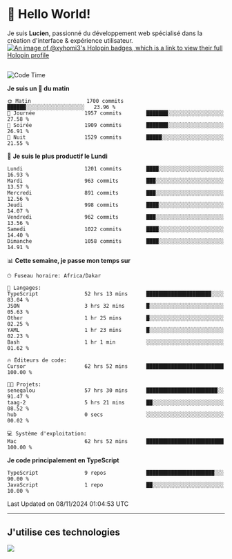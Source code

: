 # 👋 Hello World!

Je suis **Lucien**, passionné du développement web spécialisé dans la création d'interface & expérience utilisateur.
[![An image of @xyhomi3's Holopin badges, which is a link to view their full Holopin profile](https://holopin.me/xyhomi3)](https://holopin.io/@xyhomi3)

##

<!--START_SECTION:waka-->
![Code Time](http://img.shields.io/badge/Code%20Time-2%2C505%20hrs%2022%20mins-blue)

**Je suis un 🐤 du matin** 

```text
🌞 Matin                  1700 commits        ██████░░░░░░░░░░░░░░░░░░░   23.96 % 
🌆 Journée                1957 commits        ███████░░░░░░░░░░░░░░░░░░   27.58 % 
🌃 Soirée                 1909 commits        ███████░░░░░░░░░░░░░░░░░░   26.91 % 
🌙 Nuit                   1529 commits        █████░░░░░░░░░░░░░░░░░░░░   21.55 % 
```
📅 **Je suis le plus productif le Lundi** 

```text
Lundi                    1201 commits        ████░░░░░░░░░░░░░░░░░░░░░   16.93 % 
Mardi                    963 commits         ███░░░░░░░░░░░░░░░░░░░░░░   13.57 % 
Mercredi                 891 commits         ███░░░░░░░░░░░░░░░░░░░░░░   12.56 % 
Jeudi                    998 commits         ████░░░░░░░░░░░░░░░░░░░░░   14.07 % 
Vendredi                 962 commits         ███░░░░░░░░░░░░░░░░░░░░░░   13.56 % 
Samedi                   1022 commits        ████░░░░░░░░░░░░░░░░░░░░░   14.40 % 
Dimanche                 1058 commits        ████░░░░░░░░░░░░░░░░░░░░░   14.91 % 
```


📊 **Cette semaine, je passe mon temps sur** 

```text
🕑︎ Fuseau horaire: Africa/Dakar

💬 Langages: 
TypeScript               52 hrs 13 mins      █████████████████████░░░░   83.04 % 
JSON                     3 hrs 32 mins       █░░░░░░░░░░░░░░░░░░░░░░░░   05.63 % 
Other                    1 hr 25 mins        █░░░░░░░░░░░░░░░░░░░░░░░░   02.25 % 
YAML                     1 hr 23 mins        █░░░░░░░░░░░░░░░░░░░░░░░░   02.23 % 
Bash                     1 hr 1 min          ░░░░░░░░░░░░░░░░░░░░░░░░░   01.62 % 

🔥 Éditeurs de code: 
Cursor                   62 hrs 52 mins      █████████████████████████   100.00 % 

🐱‍💻 Projets: 
senegalou                57 hrs 30 mins      ███████████████████████░░   91.47 % 
taag-2                   5 hrs 21 mins       ██░░░░░░░░░░░░░░░░░░░░░░░   08.52 % 
hub                      0 secs              ░░░░░░░░░░░░░░░░░░░░░░░░░   00.02 % 

💻 Système d'exploitation: 
Mac                      62 hrs 52 mins      █████████████████████████   100.00 % 
```

**Je code principalement en TypeScript** 

```text
TypeScript               9 repos             ██████████████████████░░░   90.00 % 
JavaScript               1 repo              ██░░░░░░░░░░░░░░░░░░░░░░░   10.00 % 
```




 Last Updated on 08/11/2024 01:04:53 UTC
<!--END_SECTION:waka-->
---

## J'utilise ces technologies

<p align="left">
  <a href="https://skillicons.dev">
    <img src="https://skillicons.dev/icons?i=ts,js,md,scss,tailwind,react,docker,express,astro,vite,nextjs,vercel,figma,ableton" />
  </a>
</p>

